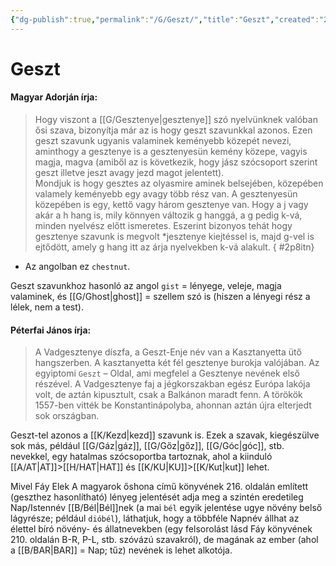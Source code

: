 ```yaml
---
{"dg-publish":true,"permalink":"/G/Geszt/","title":"Geszt","created":"2023-10-23T03:04","updated":"2024-12-20T10:17"}
---
```



# Geszt

#### Magyar Adorján írja:

> Hogy viszont a [[G/Gesztenye\|gesztenye]] szó nyelvünknek valóban ősi szava, bizonyítja már az is hogy geszt szavunkkal azonos. Ezen geszt szavunk ugyanis valaminek keményebb közepét nevezi, aminthogy a gesztenye is a gesztenyesün kemény közepe, vagyis magja, magva (amiből az is következik, hogy jász szócsoport szerint geszt illetve jeszt avagy jezd magot jelentett).  
> Mondjuk is hogy gesztes az olyasmire aminek belsejében, közepében valamely keményebb egy avagy több rész van. A gesztenyesün közepében is egy, kettő vagy három gesztenye van. Hogy a j vagy akár a h hang is, mily könnyen változik g hanggá, a g pedig k-vá, minden nyelvész előtt ismeretes. Eszerint bizonyos tehát hogy gesztenye szavunk is megvolt \*jesztenye kiejtéssel is, majd g-vel is ejtődött, amely g hang itt az árja nyelvekben k-vá alakult.
{ #2p8itn}

- Az angolban ez `chestnut`.

Geszt szavunkhoz hasonló az angol `gist` = lényege, veleje, magja valaminek, és [[G/Ghost\|ghost]] = szellem szó is (hiszen a lényegi rész a lélek, nem a test).  

#### Péterfai János írja:  

> A Vadgesztenye díszfa, a Geszt-Enje név van a Kasztanyetta ütő hangszerben. A kasztanyetta két fél gesztenye burokja valójában. Az egyiptomi `Geszt` – Oldal, ami megfelel a Gesztenye nevének első részével. A Vadgesztenye faj a jégkorszakban egész Európa lakója volt, de aztán kipusztult, csak a Balkánon maradt fenn. A törökök 1557-ben vitték be Konstantinápolyba, ahonnan aztán újra elterjedt sok országban.  

Geszt-tel azonos a [[K/Kezd\|kezd]] szavunk is. Ezek a szavak, kiegészülve sok más, például [[G/Gáz\|gáz]], [[G/Gőz\|gőz]], [[G/Góc\|góc]], stb. nevekkel, egy hatalmas szócsoportba tartoznak, ahol a kiinduló [[A/AT\|AT]]>[[H/HAT\|HAT]] és [[K/KU\|KU]]>[[K/Kut\|kut]] lehet.  


Mivel Fáy Elek A magyarok őshona című könyvének 216. oldalán említett (geszthez hasonlítható) lényeg jelentését adja meg a szintén eredetileg Nap/Istennév [[B/Bél\|Bél]]nek (a mai `bél` egyik jelentése ugye növény belső lágyrésze; például `dióbél`), láthatjuk, hogy a többféle Napnév állhat az élettel bíró növény- és állatnevekben (egy felsorolást lásd Fáy könyvének 210. oldalán B-R, P-L, stb. szóvázú szavakról), de magának az ember (ahol a [[B/BAR\|BAR]] = Nap; tűz) nevének is lehet alkotója.  